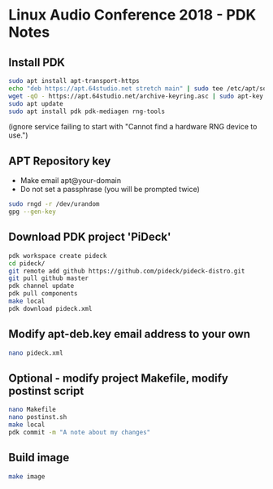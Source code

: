 # Linux Audio Conference 2018 - PDK Notes

## Install PDK

```bash
sudo apt install apt-transport-https
echo "deb https://apt.64studio.net stretch main" | sudo tee /etc/apt/sources.list.d/64studio.list
wget -qO - https://apt.64studio.net/archive-keyring.asc | sudo apt-key add -
sudo apt update
sudo apt install pdk pdk-mediagen rng-tools
```
(ignore service failing to start with "Cannot find a hardware RNG device to use.")

## APT Repository key

- Make email apt@your-domain
- Do not set a passphrase (you will be prompted twice)

```bash
sudo rngd -r /dev/urandom
gpg --gen-key
```

## Download PDK project 'PiDeck'

```bash
pdk workspace create pideck
cd pideck/
git remote add github https://github.com/pideck/pideck-distro.git
git pull github master
pdk channel update
pdk pull components
make local
pdk download pideck.xml
```

## Modify apt-deb.key email address to your own

```bash
nano pideck.xml
```

## Optional - modify project Makefile, modify postinst script

```bash
nano Makefile
nano postinst.sh
make local
pdk commit -m "A note about my changes"
```

## Build image

```bash
make image
```
